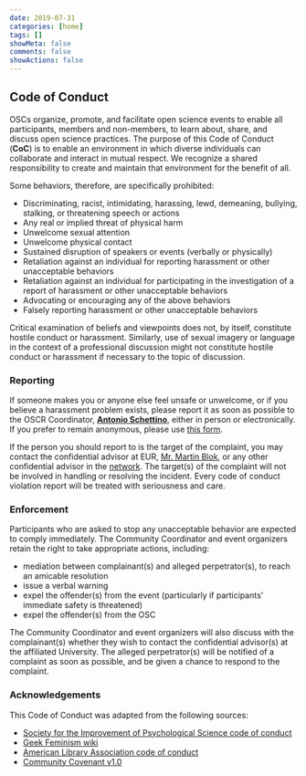 ```yaml
---
date: 2019-07-31
categories: [home]
tags: []
showMeta: false
comments: false
showActions: false
---
```


## Code of Conduct

OSCs organize, promote, and facilitate open science events to enable all participants, members and non-members, to learn about, share, and discuss open science practices. The purpose of this Code of Conduct (**CoC**) is to enable an environment in which diverse individuals can collaborate and interact in mutual respect. We recognize a shared responsibility to create and maintain that environment for the benefit of all.

Some behaviors, therefore, are specifically prohibited:

* Discriminating, racist, intimidating, harassing, lewd, demeaning, bullying, stalking, or threatening speech or
actions
* Any real or implied threat of physical harm
* Unwelcome sexual attention
* Unwelcome physical contact
* Sustained disruption of speakers or events (verbally or physically)
* Retaliation against an individual for reporting harassment or other unacceptable behaviors
* Retaliation against an individual for participating in the investigation of a report of harassment or other
unacceptable behaviors
* Advocating or encouraging any of the above behaviors
* Falsely reporting harassment or other unacceptable behaviors

Critical examination of beliefs and viewpoints does not, by itself, constitute hostile conduct or harassment. Similarly, use of sexual imagery or language in the context of a professional discussion might not constitute hostile conduct or harassment if necessary to the topic of discussion.

### Reporting

If someone makes you or anyone else feel unsafe or unwelcome, or if you believe a harassment problem exists, please report it as soon as possible to the OSCR Coordinator, [**Antonio Schettino**](mailto:schettino@eur.nl), either in person or electronically. If you prefer to remain anonymous, please use [this form]().

If the person you should report to is the target of the complaint, you may contact the confidential advisor at EUR, [Mr. Martin Blok](mailto:blok@iss.nl), or any other confidential advisor in the [network](https://my.eur.nl/en/eur-employee/hr/safe-and-healthy-work-environment/unwanted-conduct/contact). The target(s) of the complaint will not be involved in handling or resolving the incident. Every code of conduct violation report will be treated with seriousness and care.

### Enforcement

Participants who are asked to stop any unacceptable behavior are expected to comply immediately. The Community Coordinator and event organizers retain the right to take appropriate actions, including:

* mediation between complainant(s) and alleged perpetrator(s), to reach an amicable resolution
* issue a verbal warning
* expel the offender(s) from the event (particularly if participants' immediate safety is threatened)
* expel the offender(s) from the OSC

The Community Coordinator and event organizers will also discuss with the complainant(s) whether they wish to contact the confidential advisor(s) at the affiliated University. The alleged perpetrator(s) will be notified of a complaint as soon as possible, and be given a chance to respond to the complaint.

### Acknowledgements

This Code of Conduct was adapted from the following sources: 

* [Society for the Improvement of Psychological Science code of conduct](https://improvingpsych.org/sipsinaction/code/)
* [Geek Feminism wiki](https://geekfeminism.wikia.org/wiki/Conference_anti-harassment/Policy)
* [American Library Association code of conduct](http://www.ala.org/conferencesevents/statement_appropriate_conduct)
* [Community Covenant v1.0](https://community-covenant.net/version/1/0/)


